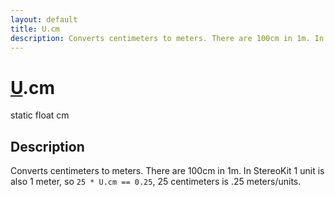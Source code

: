 ```yaml
---
layout: default
title: U.cm
description: Converts centimeters to meters. There are 100cm in 1m. In StereoKit 1 unit is also 1 meter, so 25 * U.cm == 0.25, 25 centimeters is .25 meters/units.
---
```

# [U]({{site.url}}/Pages/Reference/U.html).cm

<div class='signature' markdown='1'>
static float cm
</div>

## Description
Converts centimeters to meters. There are 100cm in 1m. In StereoKit
1 unit is also 1 meter, so `25 * U.cm == 0.25`, 25 centimeters is .25
meters/units.

